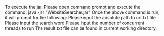 To execute the jar:
Please open command prompt and execute the command:
java -jar "WebsiteSearcher.jar"
Once the above command is run, it will prompt for the following:
Please input the absolute path to url.txt file
Please input the search word
Please input the number of concurrent threads to run
The result.txt file can be found in current working directory.
